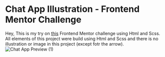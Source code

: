 # Chat App Illustration - Frontend Mentor Challenge

Hey,
This is my try on [this]() Frontend Mentor challenge using Html and Scss.
All elements of this project were build using Html and Scss and there is no illustration or image in this project (except fotr the arrow).![Chat App Preview (1)](https://user-images.githubusercontent.com/17798691/153431490-b310ca1a-920b-4a92-b2b3-5146ca7190e9.png)
